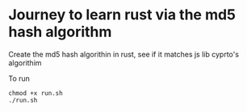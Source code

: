 # Journey to learn rust via the md5 hash algorithm

Create the md5 hash algorithin in rust, see if it matches js lib cyprto's algorithim

To run

```
chmod +x run.sh
./run.sh
```
